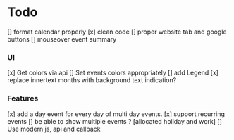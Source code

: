 # Todo
[] format calendar properly
[x] clean code
[] proper website tab and google buttons
[] mouseover event summary

### UI
[x] Get colors via api
[] Set events colors appropriately
[] add Legend
[x] replace innertext months with background text indication?

### Features
[x] add a day event for every day of multi day events.
[x] support recurring events
[] be able to show multiple events ? [allocated holiday and work]
[] Use modern js, api and callback 
